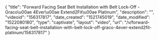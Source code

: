 {
    "title": "Forward Facing Seat Belt Installation with Belt Lock-Off - Graco\u00ae 4Ever\u00ae Extend2Fit\u00ae Platinum",
    "description": "",
    "videoid": "156317817",
    "date_created": "1521745019",
    "date_modified": "1522080180",
    "type": "captivate",
    "layout": "video",
    "url": "\/v\/forward-facing-seat-belt-installation-with-belt-lock-off-graco-4ever-extend2fit-platinum\/156317817"
}